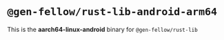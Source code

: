 # `@gen-fellow/rust-lib-android-arm64`

This is the **aarch64-linux-android** binary for `@gen-fellow/rust-lib`
